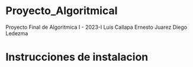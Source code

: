 # Proyecto_AlgoritmicaI
Proyecto Final de Algoritmica I - 2023-I
Luis Callapa
Ernesto Juarez
Diego Ledezma
# Instrucciones de instalacion

